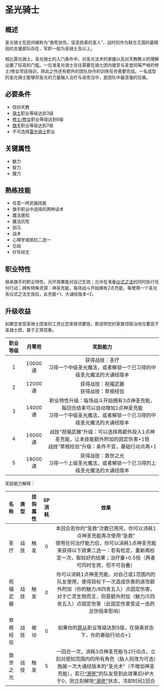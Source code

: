 # 圣光骑士

## 概述

圣光骑士在民间被称为“救死扶伤，惩恶扬善的圣人”，战时则作为联合王国的最精锐的支援部队存在，军职一般为圣骑士及以上。

相比雷光骑士，圣光骑士的入门条件中，对圣光法术的掌握以及对天教教义的理解设置了较高的门槛。一位准圣光骑士往往需要在骑士团内接受与圣堂同等严格的修士/修女项目培训，除此之外还有额外的团队协作的训练任务需要完成。一名成型的圣光骑士能够将圣光的力量融入治疗与进攻当中，是团队中最坚强的后盾。

## 必要条件

* 信仰天教
* <a href="../../feoff/knight" target="_blank">骑士</a>职业等级达到3级
* <a href="../../sanctuary/friar_nun" target="_blank">修士/修女</a>职业等级达到6级
* <a href="../../../basicJob/Standard-bearer" target="_blank">旗手</a>职业等级达到7级
* 不可选择<a href="../ThunderKnight" target="_blank">雷光骑士</a>职业

## 关键属性

* 魅力
* 智力
* 魔力

## 熟练技能

* 任意一样武器技能
* 旗手职业中选择的两种话术
* 魔法感知
* 魔法抗性
* 驯马
* 战术
* 心理学或抵抗二选一
* 见闻
* 抄写经文
  
## 职业特性

继承旗手的职业特性，光环效果能对自己生效；允许在准备<a href="/rules/V4.x rules/8·magic/#仪式之法" target="_blank">仪式之法</a>的同时执行任何行动；拥有特殊资源：神圣充能，每场战斗开始拥有2点充能，每使用一个圣光系仪式之法生效后，此充能+1，大诵经版本+2。

## 升级收益

如果您发现圣骑士团发的工资比您家族领要低，那说明您的家族领政治地位要高于圣骑士团，属于正常现象。

职业等级|月零用|奖励能力
:--:|:--:|:--:
1|10000通|获得战技：圣疗<br>习得一个中级圣光魔法，或者解锁一个已习得的中级圣光魔法的大诵经版本
2|12000通|获得战技：祝福武器<br>获得战技：草根经验
3|14000通|职业特性升级：每场战斗开始拥有3点神圣充能，每回合结束可以自动增加1点神圣充能<br>习得一个中级圣光魔法，或者解锁一个已习得的中级圣光魔法的大诵经版本
4|16000通|战技“祝福武器”升级：可以选择再额外投入1点神圣充能，让本技能额外附加的固定伤害+1倍<br>战技“草根经验”升级：条件不变，基础行动点再+1
5|18000通|获得战技：救世之光<br>习得一个上级圣光魔法，或者解锁一个已习得的上级圣光魔法的大诵经版本

奖励能力解释：

名称|类型|挂钩属性|SP消耗|效果
:--:|:--:|:--:|:--:|:--:
圣疗|战技|触发|0|本回合若你的“急救”次数已用完，你可以消耗1点神圣充能再次使用“急救”<br>使用任何治疗能力后，你可以消耗1点神圣充能来获得以下效果二选一：若有检定，重新再检定一次，取较好的结果；治疗量+0.5倍（两者可同时生效，但不可自叠）
祝福武器|战技|触发|0|你可以消耗1点神圣充能，对自己或1范围内的队友使用，使得目标下一次造成伤害的进攻额外附加（你的魅力/8四舍五入）点固定伤害，对于亡灵生物而言，则是额外附加（魅力/5四舍五入）点固定伤害（此固定伤害受这一击的总伤倍率影响）
草根经验|战技|被动|0|如果你的<a href="../../feoff/squire" target="_blank">扈从</a>职业等级达到5级，在骑乘状态下，你的基础行动点+1
救世之光|战技|触发|5|一回合一次，消耗3点神圣充能与2行动点，立刻对感知范围内的所有角色（敌人则改为可选）施展一次大诵经版本的“圣光术”（不增加神圣充能），若已<a href="../../../../status/normal/#濒死" target="_blank">“濒死”</a>的队友受到此效果后HP大于0，则立刻解除<a href="../../../../status/normal/#濒死" target="_blank">“濒死”</a>状态，冷却时间1回合